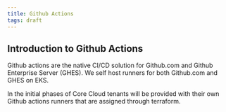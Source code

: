 ```yaml
---
title: Github Actions
tags: draft
---
```


## Introduction to Github Actions
Github actions are the native CI/CD solution for Github.com and Github Enterprise Server (GHES). We self host runners for both Github.com and GHES on EKS. 

In the initial phases of Core Cloud tenants will be provided with their own Github actions runners that are assigned through terraform. 